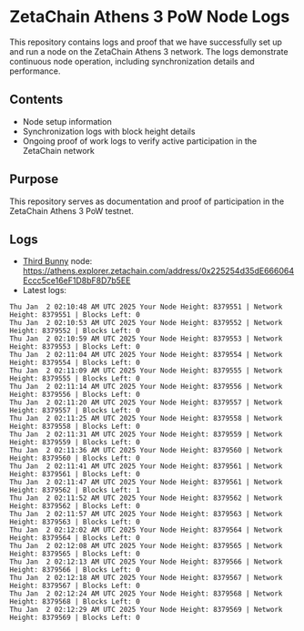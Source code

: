 # ZetaChain Athens 3 PoW Node Logs
This repository contains logs and proof that we have successfully set up and run a node on the ZetaChain Athens 3 network. The logs demonstrate continuous node operation, including synchronization details and performance.

## Contents
- Node setup information
- Synchronization logs with block height details
- Ongoing proof of work logs to verify active participation in the ZetaChain network

## Purpose
This repository serves as documentation and proof of participation in the ZetaChain Athens 3 PoW testnet.

## Logs

- [Third Bunny](https://thirdbunny.xyz/) node: https://athens.explorer.zetachain.com/address/0x225254d35dE666064Eccc5ce16eF1D8bF8D7b5EE
- Latest logs:
```
Thu Jan  2 02:10:48 AM UTC 2025 Your Node Height: 8379551 | Network Height: 8379551 | Blocks Left: 0
Thu Jan  2 02:10:53 AM UTC 2025 Your Node Height: 8379552 | Network Height: 8379552 | Blocks Left: 0
Thu Jan  2 02:10:59 AM UTC 2025 Your Node Height: 8379553 | Network Height: 8379553 | Blocks Left: 0
Thu Jan  2 02:11:04 AM UTC 2025 Your Node Height: 8379554 | Network Height: 8379554 | Blocks Left: 0
Thu Jan  2 02:11:09 AM UTC 2025 Your Node Height: 8379555 | Network Height: 8379555 | Blocks Left: 0
Thu Jan  2 02:11:14 AM UTC 2025 Your Node Height: 8379556 | Network Height: 8379556 | Blocks Left: 0
Thu Jan  2 02:11:20 AM UTC 2025 Your Node Height: 8379557 | Network Height: 8379557 | Blocks Left: 0
Thu Jan  2 02:11:25 AM UTC 2025 Your Node Height: 8379558 | Network Height: 8379558 | Blocks Left: 0
Thu Jan  2 02:11:31 AM UTC 2025 Your Node Height: 8379559 | Network Height: 8379559 | Blocks Left: 0
Thu Jan  2 02:11:36 AM UTC 2025 Your Node Height: 8379560 | Network Height: 8379560 | Blocks Left: 0
Thu Jan  2 02:11:41 AM UTC 2025 Your Node Height: 8379561 | Network Height: 8379561 | Blocks Left: 0
Thu Jan  2 02:11:47 AM UTC 2025 Your Node Height: 8379561 | Network Height: 8379562 | Blocks Left: 1
Thu Jan  2 02:11:52 AM UTC 2025 Your Node Height: 8379562 | Network Height: 8379562 | Blocks Left: 0
Thu Jan  2 02:11:57 AM UTC 2025 Your Node Height: 8379563 | Network Height: 8379563 | Blocks Left: 0
Thu Jan  2 02:12:02 AM UTC 2025 Your Node Height: 8379564 | Network Height: 8379564 | Blocks Left: 0
Thu Jan  2 02:12:08 AM UTC 2025 Your Node Height: 8379565 | Network Height: 8379565 | Blocks Left: 0
Thu Jan  2 02:12:13 AM UTC 2025 Your Node Height: 8379566 | Network Height: 8379566 | Blocks Left: 0
Thu Jan  2 02:12:18 AM UTC 2025 Your Node Height: 8379567 | Network Height: 8379567 | Blocks Left: 0
Thu Jan  2 02:12:24 AM UTC 2025 Your Node Height: 8379568 | Network Height: 8379568 | Blocks Left: 0
Thu Jan  2 02:12:29 AM UTC 2025 Your Node Height: 8379569 | Network Height: 8379569 | Blocks Left: 0
```
